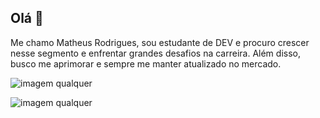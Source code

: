 ## Olá 👋

Me chamo Matheus Rodrigues, sou estudante de DEV e procuro crescer nesse segmento e enfrentar grandes desafios na carreira. Além disso, busco me aprimorar e sempre me manter atualizado no mercado.

![imagem qualquer](https://i.pinimg.com/originals/c1/ca/b3/c1cab3f5e68f76f90f6b5d1f48254234.gif "a title")

![imagem qualquer](https://i.pinimg.com/originals/4d/64/08/4d6408285378256a5080815dad34d608.gif)
<!--
**Matheus-Rodd/Matheus-Rodd** is a ✨ _special_ ✨ repository because its `README.md` (this file) appears on your GitHub profile.

Here are some ideas to get you started:

- 🔭 I’m currently working on ...
- 🌱 I’m currently learning ...
- 👯 I’m looking to collaborate on ...
- 🤔 I’m looking for help with ...
- 💬 Ask me about ...
- 📫 How to reach me: ...
- 😄 Pronouns: ...
- ⚡ Fun fact: ...
-->
